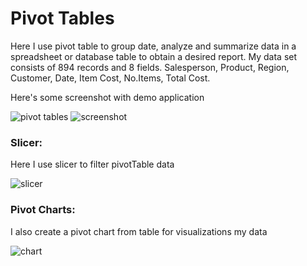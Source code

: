 # Pivot Tables
Here I use pivot table to group date, analyze and summarize data in a spreadsheet or database table to obtain a desired report. My data set consists of 894 records and 8 fields. Salesperson, Product, Region, Customer, Date, Item Cost, No.Items, Total Cost.

Here's some screenshot with demo application 

![pivot tables](https://user-images.githubusercontent.com/33751371/34668675-a80a5040-f498-11e7-860d-4eb9cd0364d8.PNG)
![screenshot](https://user-images.githubusercontent.com/33751371/34719123-ad2d4f2a-f563-11e7-9efe-fbc8d1846e0b.PNG)

### Slicer:
Here I use slicer to filter pivotTable data

![slicer](https://user-images.githubusercontent.com/33751371/34718357-86b8357e-f560-11e7-82ae-9a61a3260693.PNG)

### Pivot Charts:
I also create a pivot chart from  table for visualizations my data

![chart](https://user-images.githubusercontent.com/33751371/34718591-7891813e-f561-11e7-8d30-cae64d012812.PNG)
